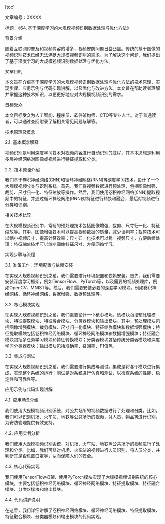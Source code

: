 
[toc]                    
                
                
文章编号：XXXXX

标题：《64. 基于深度学习的大规模视频识别数据处理与优化方法》

背景介绍

随着互联网的普及和视频内容的增多，视频安防问题日益凸显。传统的基于图像的视频识别技术已经无法满足大规模视频识别的需求。为了解决这个问题，我们提出了基于深度学习的大规模视频识别数据处理与优化方法。

文章目的

本文旨在介绍基于深度学习的大规模视频识别数据处理与优化方法的技术原理、实现步骤、应用示例与代码实现讲解，以及优化与改进方法。本文旨在帮助读者理解并掌握这种技术知识，以便更好地应对大规模视频识别的需求。

目标受众

本文目标受众为人工智能、程序员、软件架构师、CTO等专业人士。对于普通读者，可以通过查阅附录了解相关常见问题与解答。

技术原理及概念

2.1. 基本概念解释

视频识别是利用深度学习技术对视频内容进行自动识别的过程，其基本思想是利用多层神经网络对图像或视频进行特征提取和分类。

2.2. 技术原理介绍

我们基于卷积神经网络(CNN)和循环神经网络(RNN)等深度学习技术，设计了一个大规模视频分类与识别系统。首先，我们将视频数据进行预处理，包括图像增强、裁剪、尺寸归一化、特征缩放等操作。然后，我们使用卷积神经网络(CNN)提取视频中的特征，并通过循环神经网络(RNN)对特征进行转换和融合，最后对视频进行分类和识别。

相关技术比较

在大规模视频识别中，常用的预处理技术包括图像增强、裁剪、尺寸归一化、特征缩放等。其中，图像增强技术可以提高视频数据的质量，减少误判率；裁剪技术可以缩小视频尺寸，提高计算效率；尺寸归一化技术可以统一视频尺寸，方便后续处理；特征缩放技术可以缩小图像特征尺寸，方便网络学习。

实现步骤与流程

3.1. 准备工作：环境配置与依赖安装

在实现大规模视频识别之前，我们需要进行环境配置和依赖安装。首先，我们需要安装深度学习框架，例如TensorFlow、PyTorch等，以及需要的视频处理库，例如OpenCV、MNIST等。然后，我们需要安装必要的深度学习模块，例如卷积神经网络、循环神经网络、数据增强、数据预处理等。

3.2. 核心模块实现

在实现大规模视频识别之前，我们需要设计一个核心模块。该模块包括预处理模块、特征提取模块、特征融合模块、分类器模块和输出模块。其中，预处理模块包括图像增强模块、裁剪模块、尺寸归一化模块、特征缩放模块和数据增强模块；特征提取模块包括卷积神经网络模块、循环神经网络模块和数据增强模块；特征融合模块包括多任务学习模块和特征转换模块；分类器模块包括传统分类器模块和深度学习分类器模块；输出模块包括准确率、召回率、F1值等。

3.3. 集成与测试

在实现大规模视频识别之前，我们需要进行集成与测试。集成是将各个模块进行集成，实现整个系统的运行；测试是对系统进行仿真和测试，以检查系统的性能、稳定性和可靠性等。

应用示例与代码实现讲解

4.1. 应用场景介绍

我们使用大规模视频识别系统，对公共场所的视频数据进行了处理和分类。比如，我们可以识别机场、火车站、地铁等公共场所的视频，对人员、物品等进行识别，为安防管理提供有效支持。

4.2. 应用实例分析

我们使用大规模视频识别系统，对机场、火车站、地铁等公共场所的视频进行了处理和分类。比如，我们可以对机场、火车站的视频进行人员识别，将人员分类，并判断其是否佩戴口罩等，从而保障人们的安全。

4.3. 核心代码实现

我们使用TensorFlow框架，使用PyTorch模块实现了大规模视频识别系统的核心模块，主要包括卷积神经网络模块、循环神经网络模块、特征提取模块、特征融合模块、分类器模块和输出模块。

4.4. 代码讲解说明

在这里，我们详细讲解了卷积神经网络模块、循环神经网络模块、特征提取模块、特征融合模块、分类器模块和输出模块的代码实现。

